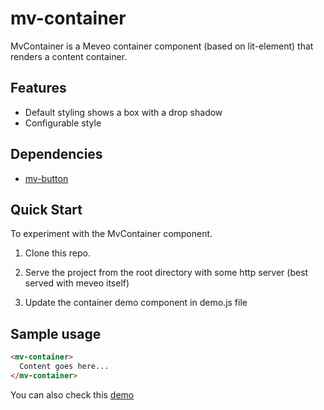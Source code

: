 # mv-container

MvContainer is a Meveo container component (based on lit-element) that renders a content container.

## Features

- Default styling shows a box with a drop shadow
- Configurable style

## Dependencies

- [mv-button](https://github.com/meveo-frontend/mv-button)

## Quick Start

To experiment with the MvContainer component.

1. Clone this repo.

2. Serve the project from the root directory with some http server (best served with meveo itself)

3. Update the container demo component in demo.js file

## Sample usage

```html
<mv-container>
  Content goes here...
</mv-container>
```

You can also check this [demo](https://manaty.net/mv-container/)
